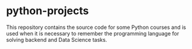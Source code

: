 # python-projects

This repository contains the source code for some Python courses and is used when it is necessary to remember the programming language for solving backend and Data Science tasks.
